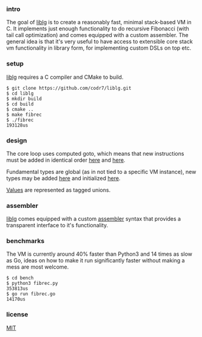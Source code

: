 ### intro
The goal of [liblg](https://github.com/codr7/liblg) is to create a reasonably fast, minimal stack-based VM in C. It implements just enough functionality to do recursive Fibonacci (with tail call optimization) and comes equipped with a custom assembler. The general idea is that it's very useful to have access to extensible core stack vm functionality in library form, for implementing custom DSLs on top etc.

### setup
[liblg](https://github.com/codr7/liblg) requires a C compiler and CMake to build.

```
$ git clone https://github.com/codr7/liblg.git
$ cd liblg
$ mkdir build
$ cd build
$ cmake ..
$ make fibrec
$ ./fibrec
193128us
```

### design
The core loop uses computed goto, which means that new instructions must be added in identical order [here](https://github.com/codr7/liblg/blob/master/src/lg/op.h) and [here](https://github.com/codr7/liblg/blob/master/src/lg/vm.c).

Fundamental types are global (as in not tied to a specific VM instance), new types may be added [here](https://github.com/codr7/liblg/tree/master/src/lg/types) and initialized [here](https://github.com/codr7/liblg/blob/master/src/lg/init.c).

[Values](https://github.com/codr7/liblg/blob/master/src/lg/val.h) are represented as tagged unions.

### assembler
[liblg](https://github.com/codr7/liblg) comes equipped with a custom [assembler](https://github.com/codr7/liblg/tree/master/bench/fibtail.lga) syntax that provides a transparent interface to it's functionality.

### benchmarks
The VM is currently around 40% faster than Python3 and 14 times as slow as Go, ideas on how to make it run significantly faster without making a mess are most welcome.

```
$ cd bench
$ python3 fibrec.py
353813us
$ go run fibrec.go
14170us
```

### license
[MIT](https://github.com/codr7/liblg/blob/master/LICENSE.txt)